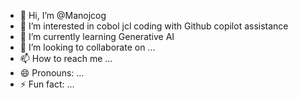 - 👋 Hi, I’m @Manojcog
- 👀 I’m interested in cobol jcl coding with Github copilot assistance
- 🌱 I’m currently learning Generative AI
- 💞️ I’m looking to collaborate on ...
- 📫 How to reach me ...
- 😄 Pronouns: ...
- ⚡ Fun fact: ...

<!---
Manojcog/Manojcog is a ✨ special ✨ repository because its `README.md` (this file) appears on your GitHub profile.
You can click the Preview link to take a look at your changes.
--->
